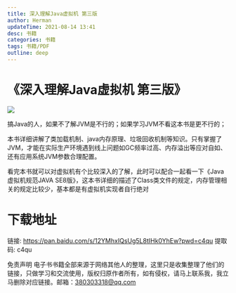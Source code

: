 ```yaml
---
title: 深入理解Java虚拟机 第三版
author: Herman
updateTime: 2021-08-14 13:41
desc: 书籍
categories: 书籍
tags: 书籍/PDF
outline: deep
---
```


# 《深入理解Java虚拟机 第三版》

![](https://cdn.jsdelivr.net/gh/silently9527/images/008i3skNgy1gu9kh2ydsij614g0e8tas02.jpg)

搞Java的人，如果不了解JVM是不行的；如果学习JVM不看这本书是更不行的；

本书详细讲解了类加载机制、java内存原理、垃圾回收机制等知识。只有掌握了JVM，才能在实际生产环境遇到线上问题如GC频率过高、内存溢出等应对自如、还有应用系统JVM参数合理配置。

看完本书就可以对虚拟机有个比较深入的了解，此时可以配合一起看一下《Java虚拟机规范JAVA SE8版》，这本书详细的描述了Class类文件的规定，内存管理相关的规定比较少，基本都是有虚拟机实现者自行绝对



# 下载地址
链接: https://pan.baidu.com/s/12YMhxIQsUg5L8tIHk0YhEw?pwd=c4qu 提取码: c4qu

免责声明
电子书书籍全部来源于网络其他人的整理，这里只是收集整理了他们的链接，只做学习和交流使用，版权归原作者所有，如有侵权，请马上联系我，我立马删除对应链接。邮箱：380303318@qq.com


